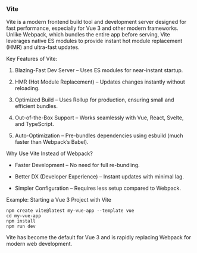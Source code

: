 ### Vite

Vite is a modern frontend build tool and development server designed for fast performance, especially for Vue 3 and other modern frameworks. Unlike Webpack, which bundles the entire app before serving, Vite leverages native ES modules to provide instant hot module replacement (HMR) and ultra-fast updates.

Key Features of Vite:

1. Blazing-Fast Dev Server – Uses ES modules for near-instant startup.


2. HMR (Hot Module Replacement) – Updates changes instantly without reloading.


3. Optimized Build – Uses Rollup for production, ensuring small and efficient bundles.


4. Out-of-the-Box Support – Works seamlessly with Vue, React, Svelte, and TypeScript.


5. Auto-Optimization – Pre-bundles dependencies using esbuild (much faster than Webpack’s Babel).



Why Use Vite Instead of Webpack?

- Faster Development – No need for full re-bundling.

- Better DX (Developer Experience) – Instant updates with minimal lag.

- Simpler Configuration – Requires less setup compared to Webpack.


Example: Starting a Vue 3 Project with Vite

```
npm create vite@latest my-vue-app --template vue
cd my-vue-app
npm install
npm run dev
```

Vite has become the default for Vue 3 and is rapidly replacing Webpack for modern web development. 

